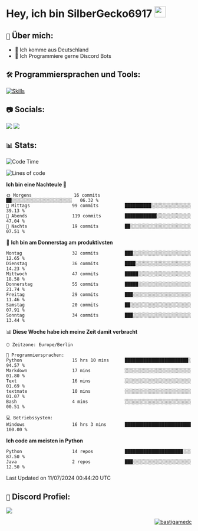 # Hey, ich bin SilberGecko6917 <img src="https://raw.githubusercontent.com/MartinHeinz/MartinHeinz/master/wave.gif" width="30px">

## ` 📌 ` Über mich:
- 📍 Ich komme aus Deutschland
- 📝 Ich Programmiere gerne Discord Bots

## ` 🛠️ ` Programmiersprachen und Tools:
[![Skills](https://skillicons.dev/icons?i=py,html,css,mysql,postgres,sqlite,java,discord,figma,github,git,pycharm,vscode,idea)]()<br>


## ` 📷 ` Socials:  
[![](https://img.shields.io/youtube/channel/subscribers/UCf83BJ6BdAFoU1zViGFuWlg?style=for-the-badge&logo=youtube&label=YouTube&color=red)](https://youtube.com/@gecko_tv) [![](https://img.shields.io/twitch/status/silbergecko_tv?style=for-the-badge&logo=twitch&logoColor=white&color=purple)](https://twitch.tv/silbergecko_tv)


## ` 📊 ` Stats:
<!--START_SECTION:waka-->
![Code Time](http://img.shields.io/badge/Code%20Time-56%20hrs%2058%20mins-blue)

![Lines of code](https://img.shields.io/badge/Seit%20Hallo%20Welt%20habe%20ich%20geschrieben-21.4%20thousand%20Codezeilen-blue)

**Ich bin eine Nachteule 🦉** 

```text
🌞 Morgens                16 commits          ██░░░░░░░░░░░░░░░░░░░░░░░   06.32 % 
🌆 Mittags                99 commits          ██████████░░░░░░░░░░░░░░░   39.13 % 
🌃 Abends                 119 commits         ████████████░░░░░░░░░░░░░   47.04 % 
🌙 Nachts                 19 commits          ██░░░░░░░░░░░░░░░░░░░░░░░   07.51 % 
```
📅 **Ich bin am Donnerstag am produktivsten** 

```text
Montag                   32 commits          ███░░░░░░░░░░░░░░░░░░░░░░   12.65 % 
Dienstag                 36 commits          ████░░░░░░░░░░░░░░░░░░░░░   14.23 % 
Mittwoch                 47 commits          █████░░░░░░░░░░░░░░░░░░░░   18.58 % 
Donnerstag               55 commits          █████░░░░░░░░░░░░░░░░░░░░   21.74 % 
Freitag                  29 commits          ███░░░░░░░░░░░░░░░░░░░░░░   11.46 % 
Samstag                  20 commits          ██░░░░░░░░░░░░░░░░░░░░░░░   07.91 % 
Sonntag                  34 commits          ███░░░░░░░░░░░░░░░░░░░░░░   13.44 % 
```


📊 **Diese Woche habe ich meine Zeit damit verbracht** 

```text
🕑︎ Zeitzone: Europe/Berlin

💬 Programmiersprachen: 
Python                   15 hrs 10 mins      ████████████████████████░   94.57 % 
Markdown                 17 mins             ░░░░░░░░░░░░░░░░░░░░░░░░░   01.80 % 
Text                     16 mins             ░░░░░░░░░░░░░░░░░░░░░░░░░   01.69 % 
textmate                 10 mins             ░░░░░░░░░░░░░░░░░░░░░░░░░   01.07 % 
Bash                     4 mins              ░░░░░░░░░░░░░░░░░░░░░░░░░   00.51 % 

💻 Betriebssystem: 
Windows                  16 hrs 3 mins       █████████████████████████   100.00 % 
```

**Ich code am meisten in Python** 

```text
Python                   14 repos            ██████████████████████░░░   87.50 % 
Java                     2 repos             ███░░░░░░░░░░░░░░░░░░░░░░   12.50 % 
```




 Last Updated on 11/07/2024 00:44:20 UTC
<!--END_SECTION:waka-->

## ` 🔎 ` Discord Profiel:
<a href="https://discord.com/users/753974250968186901"><img src="https://lanyard.cnrad.dev/api/753974250968186901"><p/>

<p align="right">
  <img align="center" src="https://komarev.com/ghpvc/?username=SilberGecko6917&label=Profile%20views&color=0e75b6&style=flat" alt="bastigamedc"/>
</p>
